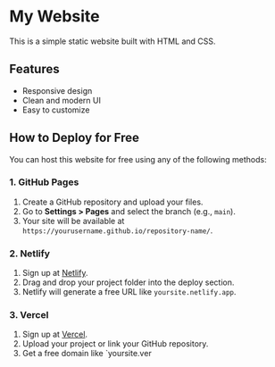 # My Website

This is a simple static website built with HTML and CSS.

## Features
- Responsive design
- Clean and modern UI
- Easy to customize

## How to Deploy for Free
You can host this website for free using any of the following methods:

### 1. GitHub Pages
1. Create a GitHub repository and upload your files.
2. Go to **Settings > Pages** and select the branch (e.g., `main`).
3. Your site will be available at `https://yourusername.github.io/repository-name/`.

### 2. Netlify
1. Sign up at [Netlify](https://www.netlify.com/).
2. Drag and drop your project folder into the deploy section.
3. Netlify will generate a free URL like `yoursite.netlify.app`.

### 3. Vercel
1. Sign up at [Vercel](https://vercel.com/).
2. Upload your project or link your GitHub repository.
3. Get a free domain like `yoursite.ver
